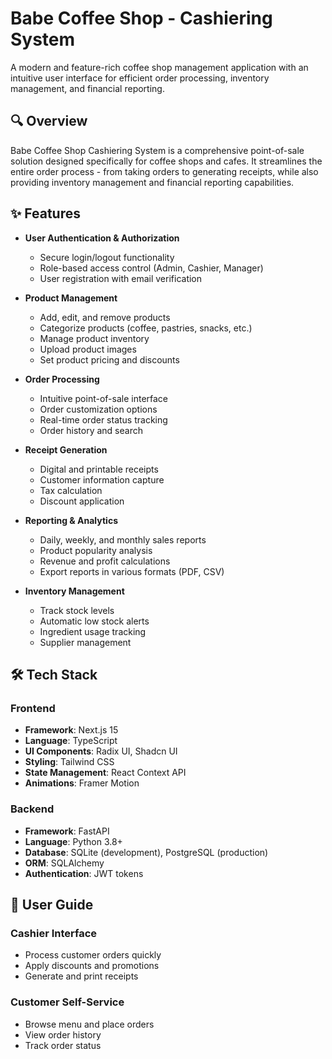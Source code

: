 # Babe Coffee Shop - Cashiering System

A modern and feature-rich coffee shop management application with an intuitive user interface for efficient order processing, inventory management, and financial reporting.

## 🔍 Overview

Babe Coffee Shop Cashiering System is a comprehensive point-of-sale solution designed specifically for coffee shops and cafes. It streamlines the entire order process - from taking orders to generating receipts, while also providing inventory management and financial reporting capabilities.

## ✨ Features

- **User Authentication & Authorization**
  - Secure login/logout functionality
  - Role-based access control (Admin, Cashier, Manager)
  - User registration with email verification

- **Product Management**
  - Add, edit, and remove products
  - Categorize products (coffee, pastries, snacks, etc.)
  - Manage product inventory
  - Upload product images
  - Set product pricing and discounts

- **Order Processing**
  - Intuitive point-of-sale interface
  - Order customization options
  - Real-time order status tracking
  - Order history and search

- **Receipt Generation**
  - Digital and printable receipts
  - Customer information capture
  - Tax calculation
  - Discount application

- **Reporting & Analytics**
  - Daily, weekly, and monthly sales reports
  - Product popularity analysis
  - Revenue and profit calculations
  - Export reports in various formats (PDF, CSV)

- **Inventory Management**
  - Track stock levels
  - Automatic low stock alerts
  - Ingredient usage tracking
  - Supplier management

## 🛠️ Tech Stack

### Frontend
- **Framework**: Next.js 15
- **Language**: TypeScript
- **UI Components**: Radix UI, Shadcn UI
- **Styling**: Tailwind CSS
- **State Management**: React Context API
- **Animations**: Framer Motion

### Backend
- **Framework**: FastAPI
- **Language**: Python 3.8+
- **Database**: SQLite (development), PostgreSQL (production)
- **ORM**: SQLAlchemy
- **Authentication**: JWT tokens

## 📖 User Guide

### Cashier Interface
- Process customer orders quickly
- Apply discounts and promotions
- Generate and print receipts

### Customer Self-Service
- Browse menu and place orders
- View order history
- Track order status
